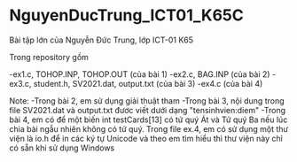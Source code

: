 # NguyenDucTrung_ICT01_K65C
Bài tập lớn của Nguyễn Đức Trung, lớp ICT-01 K65

Trong repository gồm

  -ex1.c, TOHOP.INP, TOHOP.OUT (của bài 1)
  -ex2.c, BAG.INP (của bài 2)
  -ex3.c, student.h, SV2021.dat, output.txt (của bài 3)
  -ex4.c (của bài 4)
  
  
 Note:
 -Trong bài 2, em sử dụng giải thuật tham 
 -Trong bài 3, nội dung trong file SV2021.dat và output.txt đươc viết dưới dạng "tensinhvien:diem"
 -Trong bài 4, em có để một biến int testCards[13] có tứ quý Át và Tứ quý Ba nếu lúc chia bài ngẫu nhiên không có tứ quý. Trong file ex.4, em có sử dụng một thư viện là io.h để in các ký tự Unicode và theo em tìm hiểu thì thư viện này chỉ có sẵn khi sử dụng Windows
